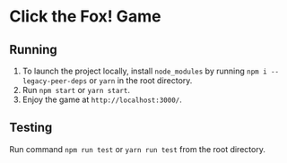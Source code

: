 # Click the Fox! Game

## Running

1. To launch the project locally, install `node_modules` by running `npm i --legacy-peer-deps` or `yarn` in the root directory.
2. Run `npm start` or `yarn start`.
3. Enjoy the game at `http://localhost:3000/`.

## Testing

Run command `npm run test` or `yarn run test` from the root directory.
